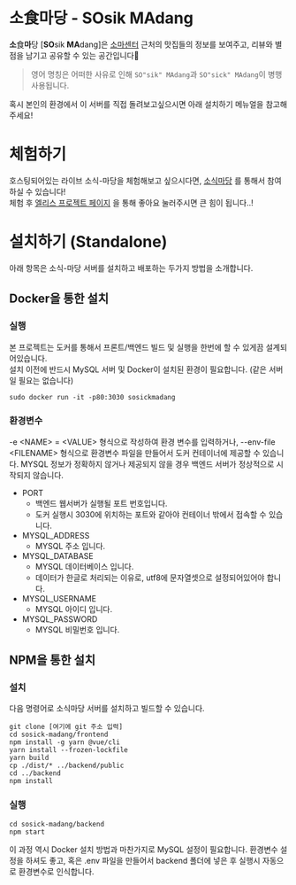 소食마당 - SOsik MAdang
======================
 **소**食**마**당 \[**SO**sik **MA**dang\]은 [소마센터](https://goo.gl/maps/y3m9KtLV7YRQQMYw5) 근처의 맛집들의 정보를 보여주고, 리뷰와 별점을 남기고 공유할 수 있는 공간입니다🍖  
 > 영어 명칭은 어떠한 사유로 인해 `SO"sik" MAdang`과 `SO"sick" MAdang`이 병행 사용됩니다.

혹시 본인의 환경에서 이 서버를 직접 돌려보고싶으시면 아래 설치하기 메뉴얼을 참고해주세요!

# 체험하기
호스팅되어있는 라이브 소식-마당을 체험해보고 싶으시다면, [소식마당](https://sosick.shop/) 를 통해서 참여하실 수 있습니다!  
체험 후 [엘리스 프로젝트 페이지](https://project.sosick.shop/) 을 통해 좋아요 눌러주시면 큰 힘이 됩니다..!
 # 설치하기 (Standalone)
 아래 항목은 소식-마당 서버를 설치하고 배포하는 두가지 방법을 소개합니다.
 ## Docker을 통한 설치

 ### 실행
본 프로젝트는 도커를 통해서 프론트/백엔드 빌드 및 실행을 한번에 할 수 있게끔 설계되어있습니다.  
설치 이전에 반드시 MySQL 서버 및 Docker이 설치된 환경이 필요합니다. (같은 서버일 필요는 없습니다)

```
sudo docker run -it -p80:3030 sosickmadang
```
### 환경변수
-e \<NAME> = \<VALUE> 형식으로 작성하여 환경 변수를 입력하거나, --env-file \<FILENAME> 형식으로 환경변수 파일을 만들어서 도커 컨테이너에 제공할 수 있습니다.
MYSQL 정보가 정확하지 않거나 제공되지 않을 경우 백엔드 서버가 정상적으로 시작되지 않습니다.

* PORT
    * 백엔드 웹서버가 실행될 포트 번호입니다.
    * 도커 실행시 3030에 위치하는 포트와 같아야 컨테이너 밖에서 접속할 수 있습니다.
* MYSQL_ADDRESS
    * MYSQL 주소 입니다.
* MYSQL_DATABASE
    * MYSQL 데이터베이스 입니다.
    * 데이터가 한글로 처리되는 이유로, utf8에 문자열셋으로 설정되어있어야 합니다.
* MYSQL_USERNAME
    * MYSQL 아이디 입니다.
* MYSQL_PASSWORD
    * MYSQL 비밀번호 입니다.


## NPM을 통한 설치
### 설치
다음 명령어로 소식마당 서버를 설치하고 빌드할 수 있습니다.  

```
git clone [여기에 git 주소 입력]
cd sosick-madang/frontend
npm install -g yarn @vue/cli 
yarn install --frozen-lockfile 
yarn build
cp ./dist/* ../backend/public
cd ../backend
npm install
```
### 실행
```
cd sosick-madang/backend
npm start
```
이 과정 역시 Docker 설치 방법과 마찬가지로 MySQL 설정이 필요합니다. 환경변수 설정을 하셔도 좋고, 혹은 .env 파일을 만들어서 backend 폴더에 넣은 후 실행시 자동으로 환경변수로 인식합니다.
